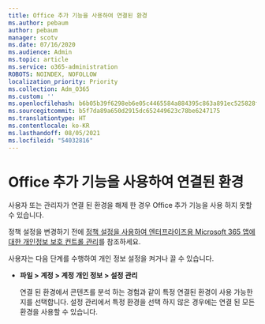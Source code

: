 ```yaml
---
title: Office 추가 기능을 사용하여 연결된 환경
ms.author: pebaum
author: pebaum
manager: scotv
ms.date: 07/16/2020
ms.audience: Admin
ms.topic: article
ms.service: o365-administration
ROBOTS: NOINDEX, NOFOLLOW
localization_priority: Priority
ms.collection: Adm_O365
ms.custom: ''
ms.openlocfilehash: b6b05b39f6298eb6e05c4465584a884395c863a891ec525828f795809eeb787a
ms.sourcegitcommit: b5f7da89a650d2915dc652449623c78be6247175
ms.translationtype: HT
ms.contentlocale: ko-KR
ms.lasthandoff: 08/05/2021
ms.locfileid: "54032816"
---
```

# <a name="connected-experience-with-office-add-ins"></a>Office 추가 기능을 사용하여 연결된 환경

사용자 또는 관리자가 연결 된 환경을 해제 한 경우 Office 추가 기능을 사용 하지 못할 수 있습니다.

정책 설정을 변경하기 전에 [정책 설정을 사용하여 엔터프라이즈용 Microsoft 365 앱에 대한 개인정보 보호 컨트롤 관리](https://docs.microsoft.com/deployoffice/privacy/manage-privacy-controls)를 참조하세요.

사용자는 다음 단계를 수행하여 개인 정보 설정을 켜거나 끌 수 있습니다.

- **파일 > 계정 > 계정 개인 정보 > 설정 관리** 

    연결 된 환경에서 콘텐츠를 분석 하는 경험과 같이 특정 연결된 환경이 사용 가능한지를 선택합니다. 설정 관리에서 특정 환경을 선택 하지 않은 경우에는 연결 된 모든 환경을 사용할 수 있습니다.
